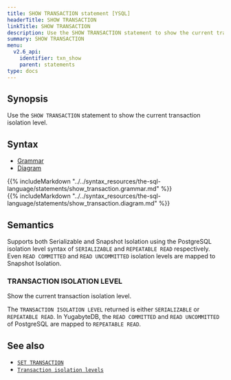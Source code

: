 ```yaml
---
title: SHOW TRANSACTION statement [YSQL]
headerTitle: SHOW TRANSACTION
linkTitle: SHOW TRANSACTION
description: Use the SHOW TRANSACTION statement to show the current transaction isolation level.
summary: SHOW TRANSACTION
menu:
  v2.6_api:
    identifier: txn_show
    parent: statements
type: docs
---
```


## Synopsis

Use the `SHOW TRANSACTION` statement to show the current transaction isolation level.

## Syntax

<ul class="nav nav-tabs nav-tabs-yb">
  <li >
    <a href="#grammar" class="nav-link active" id="grammar-tab" data-toggle="tab" role="tab" aria-controls="grammar" aria-selected="true">
      <i class="fa-solid fa-file-lines" aria-hidden="true"></i>
      Grammar
    </a>
  </li>
  <li>
    <a href="#diagram" class="nav-link" id="diagram-tab" data-toggle="tab" role="tab" aria-controls="diagram" aria-selected="false">
      <i class="fa-solid fa-diagram-project" aria-hidden="true"></i>
      Diagram
    </a>
  </li>
</ul>

<div class="tab-content">
  <div id="grammar" class="tab-pane fade show active" role="tabpanel" aria-labelledby="grammar-tab">
  {{% includeMarkdown "../../syntax_resources/the-sql-language/statements/show_transaction.grammar.md" %}}
  </div>
  <div id="diagram" class="tab-pane fade" role="tabpanel" aria-labelledby="diagram-tab">
  {{% includeMarkdown "../../syntax_resources/the-sql-language/statements/show_transaction.diagram.md" %}}
  </div>
</div>

## Semantics

Supports both Serializable and Snapshot Isolation using the PostgreSQL isolation level syntax of `SERIALIZABLE` and `REPEATABLE READ` respectively. Even `READ COMMITTED` and `READ UNCOMMITTED` isolation levels are mapped to Snapshot Isolation.

### TRANSACTION ISOLATION LEVEL

Show the current transaction isolation level.

The `TRANSACTION ISOLATION LEVEL` returned is either `SERIALIZABLE` or `REPEATABLE READ`. In YugabyteDB, the `READ COMMITTED` and `READ UNCOMMITTED` of PostgreSQL are mapped to `REPEATABLE READ`.

## See also

- [`SET TRANSACTION`](../txn_set)
- [`Transaction isolation levels`](../../../../../architecture/transactions/isolation-levels)
